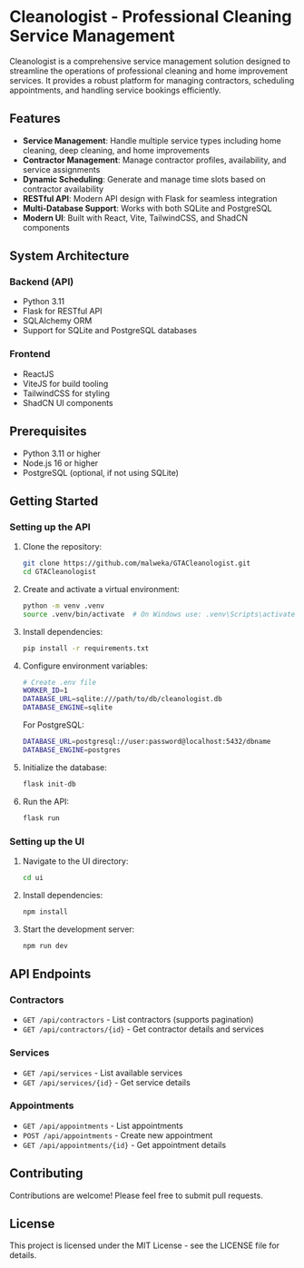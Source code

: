 # Cleanologist - Professional Cleaning Service Management

Cleanologist is a comprehensive service management solution designed to streamline the operations of professional cleaning and home improvement services. It provides a robust platform for managing contractors, scheduling appointments, and handling service bookings efficiently.

## Features

- **Service Management**: Handle multiple service types including home cleaning, deep cleaning, and home improvements
- **Contractor Management**: Manage contractor profiles, availability, and service assignments
- **Dynamic Scheduling**: Generate and manage time slots based on contractor availability
- **RESTful API**: Modern API design with Flask for seamless integration
- **Multi-Database Support**: Works with both SQLite and PostgreSQL
- **Modern UI**: Built with React, Vite, TailwindCSS, and ShadCN components

## System Architecture

### Backend (API)
- Python 3.11
- Flask for RESTful API
- SQLAlchemy ORM
- Support for SQLite and PostgreSQL databases

### Frontend
- ReactJS
- ViteJS for build tooling
- TailwindCSS for styling
- ShadCN UI components

## Prerequisites

- Python 3.11 or higher
- Node.js 16 or higher
- PostgreSQL (optional, if not using SQLite)

## Getting Started

### Setting up the API

1. Clone the repository:
   ```bash
   git clone https://github.com/malweka/GTACleanologist.git
   cd GTACleanologist
   ```

2. Create and activate a virtual environment:
   ```bash
   python -m venv .venv
   source .venv/bin/activate  # On Windows use: .venv\Scripts\activate
   ```

3. Install dependencies:
   ```bash
   pip install -r requirements.txt
   ```

4. Configure environment variables:
   ```bash
   # Create .env file
   WORKER_ID=1
   DATABASE_URL=sqlite:///path/to/db/cleanologist.db
   DATABASE_ENGINE=sqlite
   ```

   For PostgreSQL:
   ```bash
   DATABASE_URL=postgresql://user:password@localhost:5432/dbname
   DATABASE_ENGINE=postgres
   ```

5. Initialize the database:
   ```bash
   flask init-db
   ```

6. Run the API:
   ```bash
   flask run
   ```

### Setting up the UI

1. Navigate to the UI directory:
   ```bash
   cd ui
   ```

2. Install dependencies:
   ```bash
   npm install
   ```

3. Start the development server:
   ```bash
   npm run dev
   ```

## API Endpoints

### Contractors
- `GET /api/contractors` - List contractors (supports pagination)
- `GET /api/contractors/{id}` - Get contractor details and services

### Services
- `GET /api/services` - List available services
- `GET /api/services/{id}` - Get service details

### Appointments
- `GET /api/appointments` - List appointments
- `POST /api/appointments` - Create new appointment
- `GET /api/appointments/{id}` - Get appointment details

## Contributing

Contributions are welcome! Please feel free to submit pull requests.

## License

This project is licensed under the MIT License - see the LICENSE file for details.